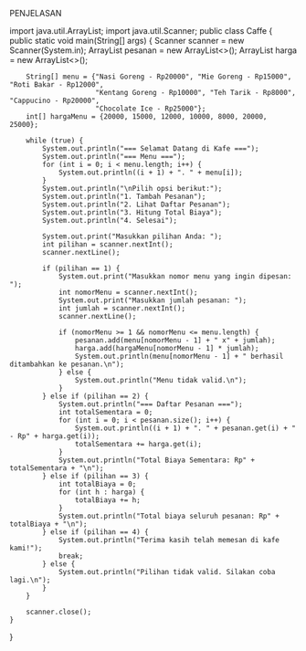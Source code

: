 
PENJELASAN

import java.util.ArrayList;
import java.util.Scanner;
public class Caffe {
    public static void main(String[] args) {
        Scanner scanner = new Scanner(System.in);
        ArrayList<String> pesanan = new ArrayList<>();
        ArrayList<Integer> harga = new ArrayList<>();
        
        String[] menu = {"Nasi Goreng - Rp20000", "Mie Goreng - Rp15000", "Roti Bakar - Rp12000",
                         "Kentang Goreng - Rp10000", "Teh Tarik - Rp8000", "Cappucino - Rp20000",
                         "Chocolate Ice - Rp25000"};
        int[] hargaMenu = {20000, 15000, 12000, 10000, 8000, 20000, 25000};
        
        while (true) {
            System.out.println("=== Selamat Datang di Kafe ===");
            System.out.println("=== Menu ===");
            for (int i = 0; i < menu.length; i++) {
                System.out.println((i + 1) + ". " + menu[i]);
            }
            System.out.println("\nPilih opsi berikut:");
            System.out.println("1. Tambah Pesanan");
            System.out.println("2. Lihat Daftar Pesanan");
            System.out.println("3. Hitung Total Biaya");
            System.out.println("4. Selesai");
            
            System.out.print("Masukkan pilihan Anda: ");
            int pilihan = scanner.nextInt();
            scanner.nextLine(); 
            
            if (pilihan == 1) {
                System.out.print("Masukkan nomor menu yang ingin dipesan: ");
                int nomorMenu = scanner.nextInt();
                System.out.print("Masukkan jumlah pesanan: ");
                int jumlah = scanner.nextInt();
                scanner.nextLine(); 
                
                if (nomorMenu >= 1 && nomorMenu <= menu.length) {
                    pesanan.add(menu[nomorMenu - 1] + " x" + jumlah);
                    harga.add(hargaMenu[nomorMenu - 1] * jumlah);
                    System.out.println(menu[nomorMenu - 1] + " berhasil ditambahkan ke pesanan.\n");
                } else {
                    System.out.println("Menu tidak valid.\n");
                }
            } else if (pilihan == 2) {
                System.out.println("=== Daftar Pesanan ===");
                int totalSementara = 0;
                for (int i = 0; i < pesanan.size(); i++) {
                    System.out.println((i + 1) + ". " + pesanan.get(i) + " - Rp" + harga.get(i));
                    totalSementara += harga.get(i);
                }
                System.out.println("Total Biaya Sementara: Rp" + totalSementara + "\n");
            } else if (pilihan == 3) {
                int totalBiaya = 0;
                for (int h : harga) {
                    totalBiaya += h;
                }
                System.out.println("Total biaya seluruh pesanan: Rp" + totalBiaya + "\n");
            } else if (pilihan == 4) {
                System.out.println("Terima kasih telah memesan di kafe kami!");
                break;
            } else {
                System.out.println("Pilihan tidak valid. Silakan coba lagi.\n");
            }
        }
        
        scanner.close();
    }
}

